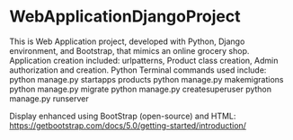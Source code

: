 # WebApplicationDjangoProject
This is Web Application project, developed with Python, Django environment, and Bootstrap, that mimics an online grocery shop.
Application creation included: urlpatterns, Product class creation, Admin authorization and creation.
Python Terminal commands used include:
  python manage.py startapps products
  python manage.py makemigrations
  python manage.py migrate
  python manage.py createsuperuser
  python manage.py runserver
  
Display enhanced using BootStrap (open-source) and HTML: https://getbootstrap.com/docs/5.0/getting-started/introduction/
